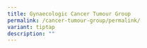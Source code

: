 ```yaml
---
title: Gynaecologic Cancer Tumour Group
permalink: /cancer-tumour-group/permalink/
variant: tiptap
description: ""
---
```

